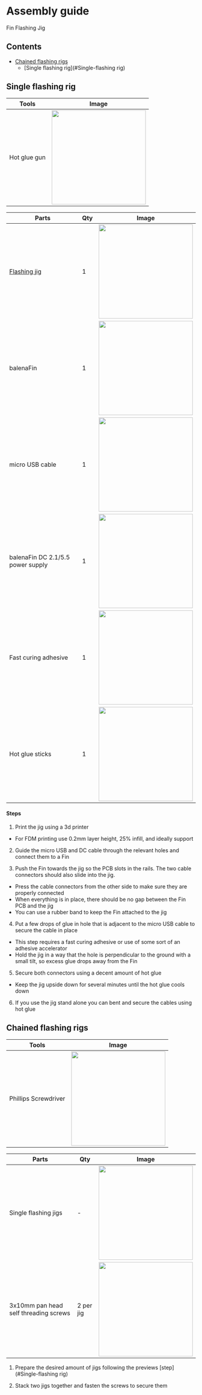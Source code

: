 # Assembly guide
Fin Flashing Jig

## Contents

- [Chained flashing rigs](#Chained-flashing-rigs)
  - [Single flashing rig](#Single-flashing rig)

## Single flashing rig

| Tools | Image |
|-|-|
| Hot glue gun | <img src="./photos/.jpg" width="250"> |

| Parts | Qty | Image |
|-|-|-|
| [Flashing jig](../output/STL/flashingJig.stl) | 1 | <img src="../output/JPG/flashingJig.jpg" width="250"> |
| balenaFin | 1 | <img src="./photos/.jpg" width="250"> |
| micro USB cable | 1 | <img src="./photos/.jpg" width="250"> |
| balenaFin DC 2.1/5.5 power supply | 1 | <img src="./photos/.jpg" width="250"> |
| Fast curing adhesive | 1 | <img src="./photos/.jpg" width="250"> |
| Hot glue sticks | 1 | <img src="./photos/.jpg" width="250"> |


#### Steps

1. Print the jig using a 3d printer
  - For FDM printing use 0.2mm layer height, 25% infill, and ideally support

2. Guide the micro USB and DC cable through the relevant holes and connect them to a Fin

3. Push the Fin towards the jig so the PCB slots in the rails. The two cable connectors should also slide into the jig.
  - Press the cable connectors from the other side to make sure they are properly connected
  - When everything is in place, there should be no gap between the Fin PCB and the jig
  - You can use a rubber band to keep the Fin attached to the jig

4. Put a few drops of glue in hole that is adjacent to the micro USB cable to secure the cable in place
  - This step requires a fast curing adhesive or use of some sort of an adhesive accelerator
  - Hold the jig in a way that the hole is perpendicular to the ground with a small tilt, so excess glue drops away from the Fin

5. Secure both connectors using a decent amount of hot glue
  - Keep the jig upside down for several minutes until the hot glue cools down

6. If you use the jig stand alone you can bent and secure the cables using hot glue

## Chained flashing rigs

| Tools | Image |
|-|-|
| Phillips Screwdriver | <img src="./photos/.jpg" width="250"> |

| Parts | Qty | Image |
|-|-|-|
| Single flashing jigs | - | <img src="../output/JPG/flashingJig.jpg" width="250"> |
| 3x10mm pan head self threading screws | 2 per jig | <img src="./photos/.jpg" width="250"> |

1. Prepare the desired amount of jigs following the previews [step](#Single-flashing rig)

2. Stack two jigs together and fasten the screws to secure them
